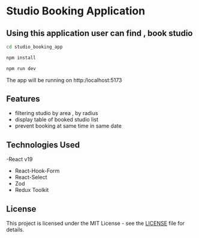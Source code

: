 # Studio Booking Application

## Using this application user can find , book studio

```bash
cd studio_booking_app
```

```bash
npm install
```

```bash
npm run dev
```

The app will be running on http:/localhost:5173

## Features

- filtering studio by area , by radius
- display table of booked studio list
- prevent booking at same time in same date

## Technologies Used

-React v19

- React-Hook-Form
- React-Select
- Zod
- Redux Toolkit

## License

This project is licensed under the MIT License - see the [LICENSE](LICENSE.md) file for details.
